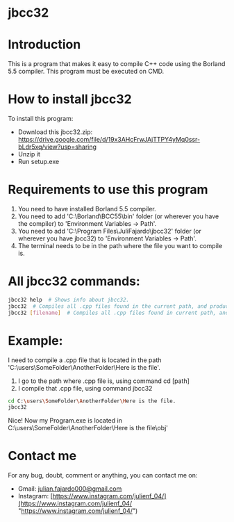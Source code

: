 # jbcc32

# Introduction
This is a program that makes it easy to compile C++ code using the Borland 5.5 compiler. This program must be executed on CMD.

# How to install jbcc32
To install this program:
- Download this jbcc32.zip: https://drive.google.com/file/d/19x3AHcFrwJAjTTPY4yMq0ssr-bLdr5xq/view?usp=sharing
- Unzip it
- Run setup.exe

# Requirements to use this program
1. You need to have installed Borland 5.5 compiler.
2. You need to add 'C:\Borland\BCC55\bin' folder (or wherever you have the compiler) to 'Environment Variables -> Path'.
3. You need to add 'C:\Program Files\JuliFajardo\jbcc32' folder (or wherever you have jbcc32) to 'Environment Variables -> Path'.
4. The terminal needs to be in the path where the file you want to compile is.

# All jbcc32 commands:
```bash
jbcc32 help  # Shows info about jbcc32.
jbcc32  # Compiles all .cpp files found in the current path, and produces 'Program.exe' file in \obj folder.
jbcc32 [filename]  # Compiles all .cpp files found in current path, and produces '[filename].exe' file in \obj folder.
```

# Example:
I need to compile a .cpp file that is located in the path 'C:\users\SomeFolder\AnotherFolder\Here is the file'.

1. I go to the path where .cpp file is, using command cd [path]
2. I compile that .cpp file, using command jbcc32

```bash
cd C:\users\SomeFolder\AnotherFolder\Here is the file.
jbcc32
```

Nice! Now my Program.exe is located in C:\users\SomeFolder\AnotherFolder\Here is the file\obj\'


# Contact me
For any bug, doubt, comment or anything, you can contact me on:
 - Gmail: julian.fajardo000@gmail.com
 - Instagram: [https://www.instagram.com/julienf_04/](https://www.instagram.com/julienf_04/ "https://www.instagram.com/julienf_04/")
